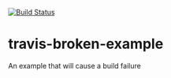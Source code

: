 [![Build Status](https://travis-ci.org/kbuffardi/travis-broken-example.svg?branch=master)](https://travis-ci.org/kbuffardi/travis-broken-example)

# travis-broken-example

An example that will cause a build failure
